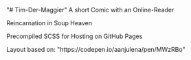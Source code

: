 "# Tim-Der-Maggier" 
<h>A short Comic with an Online-Reader</h>
<p>Reincarnation in Soup Heaven</p>

<p>Precompiled SCSS for Hosting on GitHub Pages</p>

<p>Layout based on: "https://codepen.io/aanjulena/pen/MWzRBo"</p>